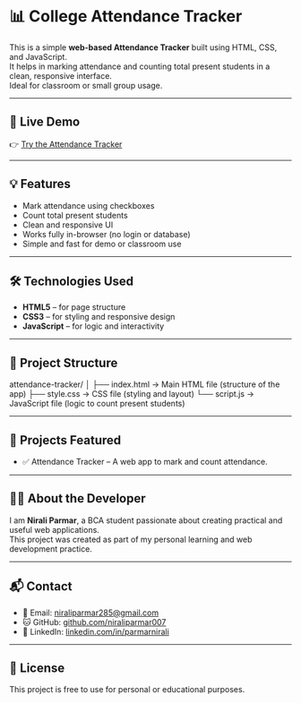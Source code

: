 # 📊 College Attendance Tracker

This is a simple **web-based Attendance Tracker** built using HTML, CSS, and JavaScript.  
It helps in marking attendance and counting total present students in a clean, responsive interface.  
Ideal for classroom or small group usage.

---

## 🔗 Live Demo

👉 [Try the Attendance Tracker](https://niraliparmar007.github.io/attendance-system/)

---

## 💡 Features

- Mark attendance using checkboxes
- Count total present students
- Clean and responsive UI
- Works fully in-browser (no login or database)
- Simple and fast for demo or classroom use

---

## 🛠️ Technologies Used

- **HTML5** – for page structure  
- **CSS3** – for styling and responsive design  
- **JavaScript** – for logic and interactivity  

---

## 📁 Project Structure

attendance-tracker/
│
├── index.html     → Main HTML file (structure of the app)
├── style.css      → CSS file (styling and layout)
└── script.js      → JavaScript file (logic to count present students)

---

## 📌 Projects Featured

- ✅ Attendance Tracker – A web app to mark and count attendance.

---

## 🧑‍💻 About the Developer

I am **Nirali Parmar**, a BCA student passionate about creating practical and useful web applications.  
This project was created as part of my personal learning and web development practice.

---

## 📬 Contact

- 📧 Email: [niraliparmar285@gmail.com](mailto:niraliparmar285@gmail.com)  
- 🐱 GitHub: [github.com/niraliparmar007](https://github.com/niraliparmar007)  
- 🔗 LinkedIn: [linkedin.com/in/parmarnirali](https://linkedin.com/in/parmarnirali)

---

## 📄 License

This project is free to use for personal or educational purposes.
